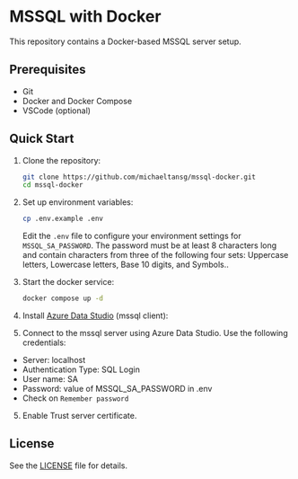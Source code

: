 # MSSQL with Docker

This repository contains a Docker-based MSSQL server setup.

## Prerequisites

- Git
- Docker and Docker Compose
- VSCode (optional)

## Quick Start

1. Clone the repository:
   ```bash
   git clone https://github.com/michaeltansg/mssql-docker.git
   cd mssql-docker
   ```

2. Set up environment variables:
   ```bash
   cp .env.example .env
   ```
   Edit the `.env` file to configure your environment settings for `MSSQL_SA_PASSWORD`. The password must be at least 8 characters long and contain characters from three of the following four sets: Uppercase letters, Lowercase letters, Base 10 digits, and Symbols..

3. Start the docker service:
   ```bash
   docker compose up -d
   ```

4. Install [Azure Data Studio](https://learn.microsoft.com/en-us/azure-data-studio/download-azure-data-studio?view=sql-server-ver16&tabs=win-install%2Cwin-user-install%2Credhat-install%2Cwindows-uninstall%2Credhat-uninstall) (mssql client):

4. Connect to the mssql server using Azure Data Studio. Use the following credentials:

- Server: localhost
- Authentication Type: SQL Login
- User name: SA
- Password: value of MSSQL_SA_PASSWORD in .env
- Check on `Remember password`

5. Enable Trust server certificate.


## License

See the [LICENSE](LICENSE) file for details.
